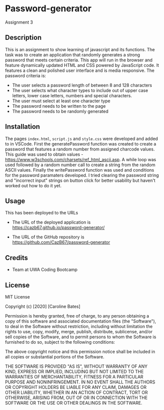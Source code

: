 # Password-generator
Assignment 3

## Description
This is an assignment to show learning of javascript and its functions. The task was to create an application that randomly generates a strong password that meets certain criteria. This app will run in the browser and feature dynamically updated HTML and CSS powered by JavaScript code. It  features a clean and polished user interface and is media responsive.
The password criteria is:
* The user selects a password length of between 8 and 128 characters
* The user selects what character types to include out of upper case letters, lower case letters, numbers and special characters.
* The user must select at least one character type
* The password needs to be written to the page
* The password needs to be randomly generated

## Installation
The pages `index.html`, `script.js` and `style.css` were developed and added to in VSCode. First the generatePassword function was created to create a password that features a random number from assigned charcode values. This guide was used to obtain values -  https://www.w3schools.com/charsets/ref_html_ascii.asp. A while loop was used followed by a random number call to create a string from the random ASCII values. Finally the writePassword function was used and conditions for the password paramaters developed. I tried clearing the password string and "incorrect input" strings on button click for better usability but haven't worked out how to do it yet.


## Usage
This has been deployed to the URLs 

* The URL of the deployed application is https://cazb67.github.io/password-generator/

* The URL of the GitHub repository is https://github.com/CazB67/password-generator


## Credits
* Team at UWA Coding Bootcamp

## License
MIT License

Copyright (c) [2020] [Caroline Bates]

Permission is hereby granted, free of charge, to any person obtaining a copy
of this software and associated documentation files (the "Software"), to deal
in the Software without restriction, including without limitation the rights
to use, copy, modify, merge, publish, distribute, sublicense, and/or sell
copies of the Software, and to permit persons to whom the Software is
furnished to do so, subject to the following conditions:

The above copyright notice and this permission notice shall be included in all
copies or substantial portions of the Software.

THE SOFTWARE IS PROVIDED "AS IS", WITHOUT WARRANTY OF ANY KIND, EXPRESS OR
IMPLIED, INCLUDING BUT NOT LIMITED TO THE WARRANTIES OF MERCHANTABILITY,
FITNESS FOR A PARTICULAR PURPOSE AND NONINFRINGEMENT. IN NO EVENT SHALL THE
AUTHORS OR COPYRIGHT HOLDERS BE LIABLE FOR ANY CLAIM, DAMAGES OR OTHER
LIABILITY, WHETHER IN AN ACTION OF CONTRACT, TORT OR OTHERWISE, ARISING FROM,
OUT OF OR IN CONNECTION WITH THE SOFTWARE OR THE USE OR OTHER DEALINGS IN THE
SOFTWARE.

